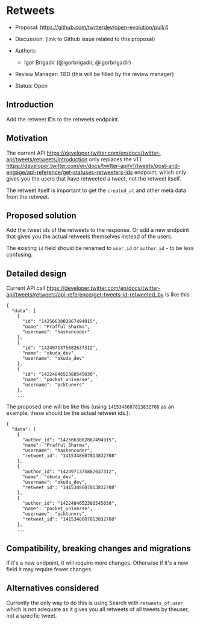 # Retweets

-   Proposal: https://github.com/twitterdev/open-evolution/pull/4
-   Discussion: (link to Github issue related to this proposal)
-   Authors:
    -   Igor Brigadir (@igorbrigadir, @igorbrigadir)

-   Review Manager: TBD (this will be filled by the review manager)
-   Status: Open

## Introduction

Add the retweet IDs to the retweets endpoint. 

## Motivation

The current API https://developer.twitter.com/en/docs/twitter-api/tweets/retweets/introduction only replaces the v1.1 https://developer.twitter.com/en/docs/twitter-api/v1/tweets/post-and-engage/api-reference/get-statuses-retweeters-ids endpoint, which only gives you the users that have retweeted a tweet, not the retweet itself.

The retweet itself is important to get the `created_at` and other meta data from the retweet.

## Proposed solution

Add the tweet ids of the retweets to the response. Or add a new endpoint that gives you the actual retweets themselves instead of the users.

The existing `id` field should be renamed to `user_id` or `author_id` - to be less confusing.

## Detailed design

Current API call https://developer.twitter.com/en/docs/twitter-api/tweets/retweets/api-reference/get-tweets-id-retweeted_by is like this:

```
{
  "data": [
    {
      "id": "1425663002867494915",
      "name": "Prafful Sharma",
      "username": "hashencoder"
    },
    {
      "id": "1424971375882637312",
      "name": "okuda_dev",
      "username": "okuda_dev"
    },
    {
      "id": "1422484652380545030",
      "name": "pocket_universe",
      "username": "pcktunvrs"
    },
    ...
```

The proposed one will be like this (using `1415348607813832708` as an example, these should be the actual retweet ids.):

```
{
  "data": [
    {
      "author_id": "1425663002867494915",
      "name": "Prafful Sharma",
      "username": "hashencoder",
      "retweet_id": "1415348607813832708"
    },
    {
      "author_id": "1424971375882637312",
      "name": "okuda_dev",
      "username": "okuda_dev",
      "retweet_id": "1415348607813832708"
    },
    {
      "author_id": "1422484652380545030",
      "name": "pocket_universe",
      "username": "pcktunvrs",
      "retweet_id": "1415348607813832708"
    },
    ...
```

## Compatibility, breaking changes and migrations

If it's a new endpoint, it will require more changes. Otherwise if it's a new field it may require fewer changes.

## Alternatives considered

Currently the only way to do this is using Search with `retweets_of:user` which is not adequate as it gives you all retweets of all tweets by theuser, not a specific tweet.
